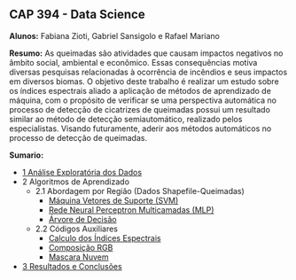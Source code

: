 ## CAP 394 - Data Science

**Alunos:** Fabiana Zioti, Gabriel Sansigolo e Rafael Mariano

**Resumo:** As queimadas são atividades que causam impactos negativos no âmbito social, ambiental e econômico. Essas consequências motiva diversas pesquisas relacionadas à ocorrência de incêndios e seus impactos em diversos biomas. O objetivo deste trabalho é realizar um estudo sobre os índices espectrais aliado a aplicação de métodos de aprendizado de máquina, com o  propósito de verificar se uma perspectiva automática no processo de detecção de cicatrizes de queimadas possui um resultado similar ao método de detecção semiautomático, realizado pelos especialistas. Visando futuramente, aderir aos métodos automáticos no processo de detecção de queimadas.

**Sumario:**

* [1 Análise Exploratória dos Dados](https://github.com/GSansigolo/CAP-240-394/blob/master/src/analise_dados/analise.ipynb)
* 2 Algoritmos de Aprendizado
    * 2.1 Abordagem por Região (Dados Shapefile-Queimadas)
        * [Máquina Vetores de Suporte (SVM)](https://github.com/GSansigolo/CAP-240-394/blob/master/src/SVM/SVM.ipynb)
        * [Rede Neural Perceptron Multicamadas (MLP)](https://github.com/GSansigolo/CAP-240-394/blob/master/src/MLP/neural_network.ipynb)
        * [Árvore de Decisão](https://github.com/GSansigolo/CAP-240-394/blob/master/src/Decision-Tree/decision_tree_sklearning.ipynb)
     * 2.2 Códigos Auxiliares
        * [Calculo dos Índices Espectrais](https://github.com/GSansigolo/CAP-240-394/blob/master/src/landsat_8_object/NDVI-Difference.ipynb)
        * [Composição RGB](https://github.com/GSansigolo/CAP-240-394/blob/master/src/cut-areas/prepDataTest.ipynb)
        * [Mascara Nuvem](https://github.com/GSansigolo/CAP-240-394/blob/master/src/cloud-mask/cloud-mask.ipynb)
* [3 Resultados e Conclusões](https://github.com/GSansigolo/CAP-240-394/blob/master/src/conclusao/conclusao.ipynb)

